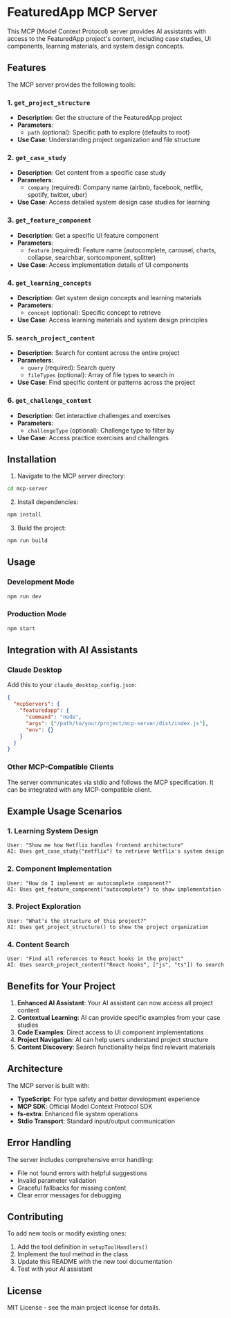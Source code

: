 # FeaturedApp MCP Server

This MCP (Model Context Protocol) server provides AI assistants with access to the FeaturedApp project's content, including case studies, UI components, learning materials, and system design concepts.

## Features

The MCP server provides the following tools:

### 1. `get_project_structure`
- **Description**: Get the structure of the FeaturedApp project
- **Parameters**: 
  - `path` (optional): Specific path to explore (defaults to root)
- **Use Case**: Understanding project organization and file structure

### 2. `get_case_study`
- **Description**: Get content from a specific case study
- **Parameters**:
  - `company` (required): Company name (airbnb, facebook, netflix, spotify, twitter, uber)
- **Use Case**: Access detailed system design case studies for learning

### 3. `get_feature_component`
- **Description**: Get a specific UI feature component
- **Parameters**:
  - `feature` (required): Feature name (autocomplete, carousel, charts, collapse, searchbar, sortcomponent, splitter)
- **Use Case**: Access implementation details of UI components

### 4. `get_learning_concepts`
- **Description**: Get system design concepts and learning materials
- **Parameters**:
  - `concept` (optional): Specific concept to retrieve
- **Use Case**: Access learning materials and system design principles

### 5. `search_project_content`
- **Description**: Search for content across the entire project
- **Parameters**:
  - `query` (required): Search query
  - `fileTypes` (optional): Array of file types to search in
- **Use Case**: Find specific content or patterns across the project

### 6. `get_challenge_content`
- **Description**: Get interactive challenges and exercises
- **Parameters**:
  - `challengeType` (optional): Challenge type to filter by
- **Use Case**: Access practice exercises and challenges

## Installation

1. Navigate to the MCP server directory:
```bash
cd mcp-server
```

2. Install dependencies:
```bash
npm install
```

3. Build the project:
```bash
npm run build
```

## Usage

### Development Mode
```bash
npm run dev
```

### Production Mode
```bash
npm start
```

## Integration with AI Assistants

### Claude Desktop
Add this to your `claude_desktop_config.json`:

```json
{
  "mcpServers": {
    "featuredapp": {
      "command": "node",
      "args": ["/path/to/your/project/mcp-server/dist/index.js"],
      "env": {}
    }
  }
}
```

### Other MCP-Compatible Clients
The server communicates via stdio and follows the MCP specification. It can be integrated with any MCP-compatible client.

## Example Usage Scenarios

### 1. Learning System Design
```
User: "Show me how Netflix handles frontend architecture"
AI: Uses get_case_study("netflix") to retrieve Netflix's system design
```

### 2. Component Implementation
```
User: "How do I implement an autocomplete component?"
AI: Uses get_feature_component("autocomplete") to show implementation
```

### 3. Project Exploration
```
User: "What's the structure of this project?"
AI: Uses get_project_structure() to show the project organization
```

### 4. Content Search
```
User: "Find all references to React hooks in the project"
AI: Uses search_project_content("React hooks", ["js", "ts"]) to search
```

## Benefits for Your Project

1. **Enhanced AI Assistant**: Your AI assistant can now access all project content
2. **Contextual Learning**: AI can provide specific examples from your case studies
3. **Code Examples**: Direct access to UI component implementations
4. **Project Navigation**: AI can help users understand project structure
5. **Content Discovery**: Search functionality helps find relevant materials

## Architecture

The MCP server is built with:
- **TypeScript**: For type safety and better development experience
- **MCP SDK**: Official Model Context Protocol SDK
- **fs-extra**: Enhanced file system operations
- **Stdio Transport**: Standard input/output communication

## Error Handling

The server includes comprehensive error handling:
- File not found errors with helpful suggestions
- Invalid parameter validation
- Graceful fallbacks for missing content
- Clear error messages for debugging

## Contributing

To add new tools or modify existing ones:

1. Add the tool definition in `setupToolHandlers()`
2. Implement the tool method in the class
3. Update this README with the new tool documentation
4. Test with your AI assistant

## License

MIT License - see the main project license for details.
